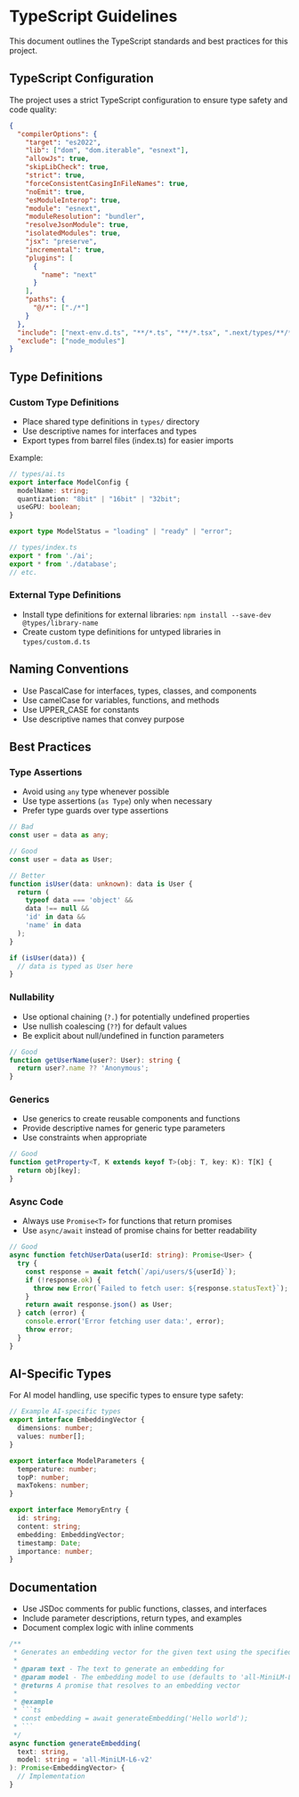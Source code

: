 # TypeScript Guidelines

This document outlines the TypeScript standards and best practices for this project.

## TypeScript Configuration

The project uses a strict TypeScript configuration to ensure type safety and code quality:

```json
{
  "compilerOptions": {
    "target": "es2022",
    "lib": ["dom", "dom.iterable", "esnext"],
    "allowJs": true,
    "skipLibCheck": true,
    "strict": true,
    "forceConsistentCasingInFileNames": true,
    "noEmit": true,
    "esModuleInterop": true,
    "module": "esnext",
    "moduleResolution": "bundler",
    "resolveJsonModule": true,
    "isolatedModules": true,
    "jsx": "preserve",
    "incremental": true,
    "plugins": [
      {
        "name": "next"
      }
    ],
    "paths": {
      "@/*": ["./*"]
    }
  },
  "include": ["next-env.d.ts", "**/*.ts", "**/*.tsx", ".next/types/**/*.ts"],
  "exclude": ["node_modules"]
}
```

## Type Definitions

### Custom Type Definitions

- Place shared type definitions in `types/` directory
- Use descriptive names for interfaces and types
- Export types from barrel files (index.ts) for easier imports

Example:

```typescript
// types/ai.ts
export interface ModelConfig {
  modelName: string;
  quantization: "8bit" | "16bit" | "32bit";
  useGPU: boolean;
}

export type ModelStatus = "loading" | "ready" | "error";

// types/index.ts
export * from './ai';
export * from './database';
// etc.
```

### External Type Definitions

- Install type definitions for external libraries: `npm install --save-dev @types/library-name`
- Create custom type definitions for untyped libraries in `types/custom.d.ts`

## Naming Conventions

- Use PascalCase for interfaces, types, classes, and components
- Use camelCase for variables, functions, and methods
- Use UPPER_CASE for constants
- Use descriptive names that convey purpose

## Best Practices

### Type Assertions

- Avoid using `any` type whenever possible
- Use type assertions (`as Type`) only when necessary
- Prefer type guards over type assertions

```typescript
// Bad
const user = data as any;

// Good
const user = data as User;

// Better
function isUser(data: unknown): data is User {
  return (
    typeof data === 'object' && 
    data !== null && 
    'id' in data && 
    'name' in data
  );
}

if (isUser(data)) {
  // data is typed as User here
}
```

### Nullability

- Use optional chaining (`?.`) for potentially undefined properties
- Use nullish coalescing (`??`) for default values
- Be explicit about null/undefined in function parameters

```typescript
// Good
function getUserName(user?: User): string {
  return user?.name ?? 'Anonymous';
}
```

### Generics

- Use generics to create reusable components and functions
- Provide descriptive names for generic type parameters
- Use constraints when appropriate

```typescript
// Good
function getProperty<T, K extends keyof T>(obj: T, key: K): T[K] {
  return obj[key];
}
```

### Async Code

- Always use `Promise<T>` for functions that return promises
- Use `async/await` instead of promise chains for better readability

```typescript
// Good
async function fetchUserData(userId: string): Promise<User> {
  try {
    const response = await fetch(`/api/users/${userId}`);
    if (!response.ok) {
      throw new Error(`Failed to fetch user: ${response.statusText}`);
    }
    return await response.json() as User;
  } catch (error) {
    console.error('Error fetching user data:', error);
    throw error;
  }
}
```

## AI-Specific Types

For AI model handling, use specific types to ensure type safety:

```typescript
// Example AI-specific types
export interface EmbeddingVector {
  dimensions: number;
  values: number[];
}

export interface ModelParameters {
  temperature: number;
  topP: number;
  maxTokens: number;
}

export interface MemoryEntry {
  id: string;
  content: string;
  embedding: EmbeddingVector;
  timestamp: Date;
  importance: number;
}
```

## Documentation

- Use JSDoc comments for public functions, classes, and interfaces
- Include parameter descriptions, return types, and examples
- Document complex logic with inline comments

```typescript
/**
 * Generates an embedding vector for the given text using the specified model
 * 
 * @param text - The text to generate an embedding for
 * @param model - The embedding model to use (defaults to 'all-MiniLM-L6-v2')
 * @returns A promise that resolves to an embedding vector
 * 
 * @example
 * ```ts
 * const embedding = await generateEmbedding('Hello world');
 * ```
 */
async function generateEmbedding(
  text: string, 
  model: string = 'all-MiniLM-L6-v2'
): Promise<EmbeddingVector> {
  // Implementation
}
``` 